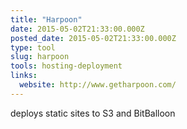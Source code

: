 ```yaml
---
title: "Harpoon"
date: 2015-05-02T21:33:00.000Z
posted_date: 2015-05-02T21:33:00.000Z
type: tool
slug: harpoon
tools: hosting-deployment
links:
  website: http://www.getharpoon.com/
---
```

deploys static sites to S3 and BitBalloon




